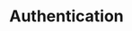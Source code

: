 ---
title: Authentication
position: 3
parameters:
  - name:
    content:
content_markdown: |-
  An API token is required for all resources throughout the API unless specified otherwise.
  Get the API token by logging in at `/login`.
  
  Send the API token in the `Authorization` header.
  {: .success }
  
  The API token is a JWT. Parse it to get the permissions, username and expiration date.
  Otherwise the client can fall back to `/login/status`
  
  If anonymous login is enabled, the API key `Bearer anonymous` can be used instead.
right_code_blocks:
  - code_block: |2-
       curl -H "Authorization: Bearer anonymous" http://api.terorify/login/status
    title: Curl
    language: bash
---